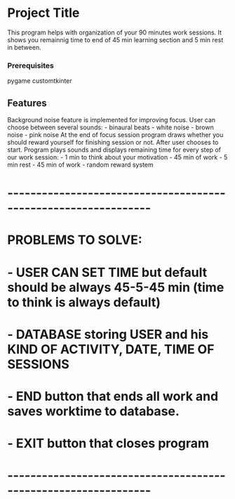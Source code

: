 # Project Title

This program helps with organization of your 90 minutes work sessions.
It shows you remainnig time to end of 45 min learning section and 5 min rest in between.


### Prerequisites
pygame
customtkinter  

## Features
Background noise feature is implemented for improving focus. User can choose between several sounds:
    - binaural beats
    - white noise
    - brown noise
    - pink noise
At the end of focus session program draws whether you should reward yourself for finishing session or not. 
    After user chooses to start.
Program plays sounds and displays remaining time for every step of our work session:
    - 1 min to think about your motivation
    - 45 min of work
    - 5 min rest
    - 45 min of work
    - random reward system


# ---------------------------------------------------------------
# PROBLEMS TO SOLVE:
#   - USER CAN SET TIME but default should be always 45-5-45 min (time to think is always default)
#   - DATABASE storing USER and his KIND OF ACTIVITY, DATE, TIME OF SESSIONS
#   - END button that ends all work and saves worktime to database.
#   - EXIT button that closes program
# ---------------------------------------------------------------